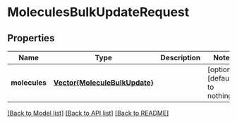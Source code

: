 # MoleculesBulkUpdateRequest


## Properties
Name | Type | Description | Notes
------------ | ------------- | ------------- | -------------
**molecules** | [**Vector{MoleculeBulkUpdate}**](MoleculeBulkUpdate.md) |  | [optional] [default to nothing]


[[Back to Model list]](../README.md#models) [[Back to API list]](../README.md#api-endpoints) [[Back to README]](../README.md)



